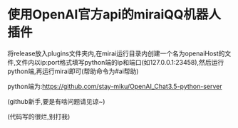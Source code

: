 # 使用OpenAI官方api的miraiQQ机器人插件

将release放入plugins文件夹内,在mirai运行目录内创建一个名为openaiHost的文件,文件内以ip:port格式填写python端的ip和端口(如127.0.0.1:23458),然后运行python端,再运行mirai即可(帮助命令为#ai帮助)

python端为:https://github.com/stay-miku/OpenAI_Chat3.5-python-server

(github新手,要是有啥问题请见谅~)

(代码写的很烂,别打我)
